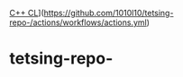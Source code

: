 [C++ CL](https://github.com/1010l10/tetsing-repo-/actions/workflows/actions.yml/badge.svg)](https://github.com/1010l10/tetsing-repo-/actions/workflows/actions.yml)
# tetsing-repo-
